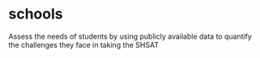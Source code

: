# schools
Assess the needs of students by using publicly available data to quantify the challenges they face in taking the SHSAT
